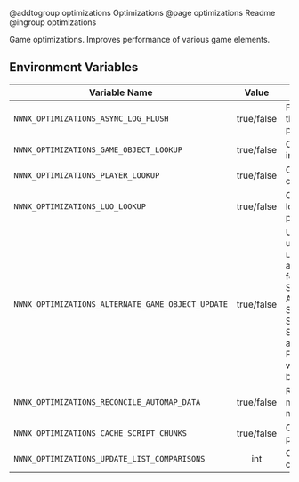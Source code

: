 @addtogroup optimizations Optimizations
@page optimizations Readme
@ingroup optimizations

Game optimizations. Improves performance of various game elements.

## Environment Variables

| Variable Name | Value | Notes |
| -------------   | :----: | ------------------------------------ |
| `NWNX_OPTIMIZATIONS_ASYNC_LOG_FLUSH` | true/false | Flushes the game log on an async thread, potentially improving performance |
| `NWNX_OPTIMIZATIONS_GAME_OBJECT_LOOKUP` | true/false | Optimizes object lookup code, improving performance |
| `NWNX_OPTIMIZATIONS_PLAYER_LOOKUP` | true/false | Optimizes Player client lookup from object IDs, improving performance |
| `NWNX_OPTIMIZATIONS_LUO_LOOKUP` | true/false | Optimizes LastUpdateObject lookup code, improving performance |
| `NWNX_OPTIMIZATIONS_ALTERNATE_GAME_OBJECT_UPDATE` | true/false | Uses an experimental alternative update mechanism. Requires `LUO_LOOKUP`. **WARNING**: Will break all of NWNX_Appearance and the following NWNX_Player functions: SetObjectVisualTransformOverride, ApplyLoopingVisualEffectToObject, SetPlaceableNameOverride, SetCreatureNameOverride, SetObjectMouseCursorOverride and SetObjectHiliteColorOverride. Forcing objects to be always visible with NWNX_Visibility will also break. |
| `NWNX_OPTIMIZATIONS_RECONCILE_AUTOMAP_DATA` | true/false | Reduces the number of checks for mismatches between players' and module's area list |
| `NWNX_OPTIMIZATIONS_CACHE_SCRIPT_CHUNKS` | true/false | Caches all script chunks, improving performance |
| `NWNX_OPTIMIZATIONS_UPDATE_LIST_COMPARISONS` | int | Optimizes the visibility and vfx List comparisons. |

